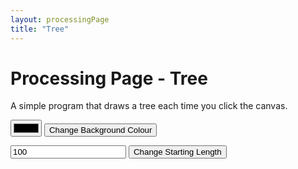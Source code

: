 ```yaml
---
layout: processingPage
title: "Tree"
---
```


<script type="text/javascript">
    function changeBGColour(id) {
        var pjs = Processing.getInstanceById(id);
        var rgb = document.getElementById('inputcolor').value;
        pjs.changeBGColour(rgb);
    }
    function changeDefaultLength(id) {
        var pjs = Processing.getInstanceById(id);
        var len = document.getElementById('length').value;
        pjs.changeDefaultLen(len);
    }
</script>

<h1>Processing Page - Tree</h1>

<p>A simple program that draws a tree each time you click the canvas.</p>

<canvas id="tree" data-processing-sources="tree.pde"></canvas>

<p>
    <input type="color" value="000000" id="inputcolor"/>
    <button onclick="changeBGColour('tree')">Change Background Colour</button>
</p>

<p>
    <input type="number" value="100" id="length"/>
    <button onclick="changeDefaultLength('tree')">Change Starting Length</button>
</p>

